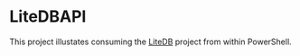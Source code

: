 # LiteDBAPI

This project illustates consuming the [LiteDB](https://www.litedb.org/) project from within PowerShell.

